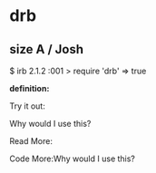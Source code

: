 # drb

## size A / Josh

$ irb
2.1.2 :001 > require 'drb'
 => true 

**definition:**

Try it out:


Why would I use this?

Read More:

Code More:Why would I use this?
